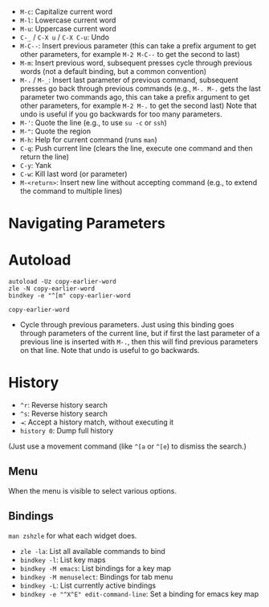 - `M-c`: Capitalize current word
- `M-l`: Lowercase current word
- `M-u`: Uppercase current word
- `C-_` / `C-X u` / `C-X C-u`: Undo
- `M-C--`: Insert previous parameter (this can take a prefix argument to get other parameters, for example `M-2 M-C--` to get the second to last)
- `M-m`: Insert previous word, subsequent presses cycle through previous words (not a default binding, but a common convention)
- `M-.` / `M-_`: Insert last parameter of previous command, subsequent presses go back through previous commands (e.g., `M-. M-.` gets the last parameter two commands ago, this can take a prefix argument to get other parameters, for example `M-2 M-.` to get the second last) Note that undo is useful if you go backwards for too many parameters.
- `M-'`: Quote the line (e.g., to use `su -c` or `ssh`)
- `M-"`: Quote the region
- `M-h`: Help for current command (runs `man`)
- `C-q`: Push current line (clears the line, execute one command and then return the line)
- `C-y`: Yank
- `C-w`: Kill last word (or parameter)
- `M-<return>`: Insert new line without accepting command (e.g., to extend the command to multiple lines)

# Navigating Parameters

# Autoload

```
autoload -Uz copy-earlier-word
zle -N copy-earlier-word
bindkey -e "^[m" copy-earlier-word
```

`copy-earlier-word`

- Cycle through previous parameters. Just using this binding goes through parameters of the current line, but if first the last parameter of a previous line is inserted with `M-.`, then this will find previous parameters on that line. Note that undo is useful to go backwards.

# History

- `^r`: Reverse history search
- `^s`: Reverse history search
- `⇥`: Accept a history match, without executing it
- `history 0`: Dump full history

(Just use a movement command (like `^[a` or `^[e`) to dismiss the search.)

## Menu

When the menu is visible to select various options.

## Bindings

`man zshzle` for what each widget does.

- `zle -la`: List all available commands to bind
- `bindkey -l`: List key maps
- `bindkey -M emacs`: List bindings for a key map
- `bindkey -M menuselect`: Bindings for tab menu
- `bindkey -L`: List currently active bindings
- `bindkey -e "^X^E" edit-command-line`: Set a binding for emacs key map
